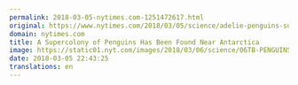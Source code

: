 ```yaml
---
permalink: 2018-03-05-nytimes.com-1251472617.html
original: https://www.nytimes.com/2018/03/05/science/adelie-penguins-supercolony-antarctica.html?partner=rss&amp;emc=rss
domain: nytimes.com
title: A Supercolony of Penguins Has Been Found Near Antarctica
image: https://static01.nyt.com/images/2018/03/06/science/06TB-PENGUINS1/06TB-PENGUINS1-mediumThreeByTwo440.jpg
date: 2018-03-05 22:43:25
translations: en
---
```


